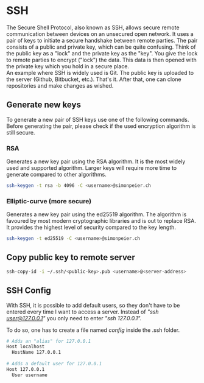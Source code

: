 # SSH
The Secure Shell Protocol, also known as SSH, allows secure remote communication between devices on an unsecured open network. It uses a pair of keys to initiate a secure handshake between remote parties. The pair consists of a public and private key, which can be quite confusing. Think of the public key as a "lock" and the private key as the "key". You give the lock to remote parties to encrypt ("lock") the data. This data is then opened with the private key which you hold in a secure place. <br>
An example where SSH is widely used is Git. The public key is uploaded to the server (Github, Bitbucket, etc.). That's it. After that, one can clone repositories and make changes as wished.

## Generate new keys

To generate a new pair of SSH keys use one of the following commands. Before generating the pair, please check if the used encryption algorithm is still secure.

### RSA
Generates a new key pair using the RSA algorithm. It is the most widely used and supported algorithm. Larger keys will require more time to generate compared to other algorithms.

```bash
ssh-keygen -t rsa -b 4096 -C <username>@simonpeier.ch
```

### Elliptic-curve (more secure)
Generates a new key pair using the ed25519 algorithm. The algorithm is favoured by most modern cryptographic libraries and is out to replace RSA. It provides the highest level of security compared to the key length.

```bash
ssh-keygen -t ed25519 -C <username>@simonpeier.ch
```



## Copy public key to remote server

```bash
ssh-copy-id -i ~/.ssh/<public-key>.pub <username>@<server-address>
```

## SSH Config

With SSH, it is possible to add default users, so they don't have to be entered every time I want to access a server. Instead of *"ssh user@127.0.0.1"* you only need to enter *"ssh 127.0.0.1".*

To do so, one has to create a file named *config* inside the .ssh folder.

```bash
# Adds an "alias" for 127.0.0.1
Host localhost
  HostName 127.0.0.1
  
# Adds a default user for 127.0.0.1
Host 127.0.0.1
  User username
```

